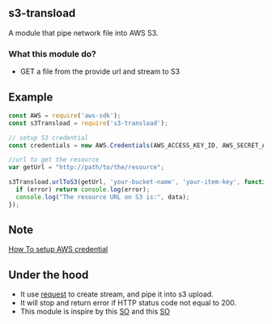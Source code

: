 ## s3-transload

A module that pipe network file into AWS S3.

### What this module do?

* GET a file from the provide url and stream to S3


## Example

```js
const AWS = require('aws-sdk');
const s3Transload = require('s3-transload');

// setup S3 credential
const credentials = new AWS.Credentials(AWS_ACCESS_KEY_ID, AWS_SECRET_ACCESS_KEY);

//url to get the resource
var getUrl = "http://path/to/the/resource";

s3Transload.urlToS3(getUrl, 'your-bucket-name', 'your-item-key', function(error, data) {
  if (error) return console.log(error);
  console.log("The resource URL on S3 is:", data);
});
```

## Note

[How To setup AWS credential](https://aws.amazon.com/sdk-for-node-js/)

## Under the hood

* It use [request](https://github.com/request/request) to create stream, and pipe it into s3 upload.
* It will stop and return error if HTTP status code not equal to 200.
* This module is inspire by this [SO](http://stackoverflow.com/a/37366093/3744557) and this [SO](http://stackoverflow.com/a/26163128/3744557)
